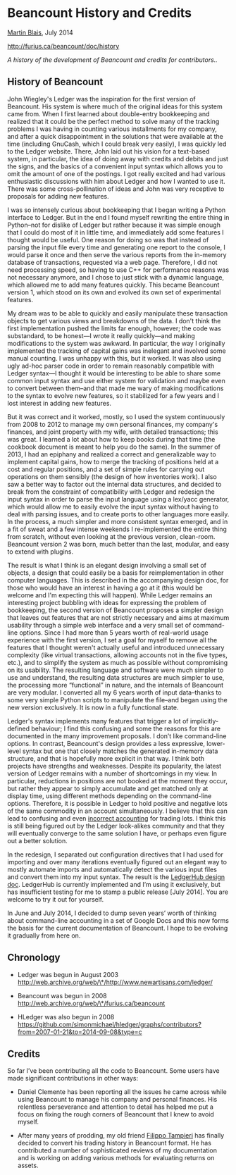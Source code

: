 Beancount History and Credits
=============================

[<span class="underline">Martin Blais</span>](http://plus.google.com/+MartinBlais), July 2014

[<span class="underline">http://furius.ca/beancount/doc/history</span>](http://furius.ca/beancount/doc/history)

*A history of the development of Beancount and credits for contributors..*

History of Beancount
--------------------

John Wiegley's Ledger was the inspiration for the first version of Beancount. His system is where much of the original ideas for this system came from. When I first learned about double-entry bookkeeping and realized that it could be the perfect method to solve many of the tracking problems I was having in counting various installments for my company, and after a quick disappointment in the solutions that were available at the time (including GnuCash, which I could break very easily), I was quickly led to the Ledger website. There, John laid out his vision for a text-based system, in particular, the idea of doing away with credits and debits and just the signs, and the basics of a convenient input syntax which allows you to omit the amount of one of the postings. I got really excited and had various enthusiastic discussions with him about Ledger and how I wanted to use it. There was some cross-pollination of ideas and John was very receptive to proposals for adding new features.

I was so intensely curious about bookkeeping that I began writing a Python interface to Ledger. But in the end I found myself rewriting the entire thing in Python–not for dislike of Ledger but rather because it was simple enough that I could do most of it in little time, and immediately add some features I thought would be useful. One reason for doing so was that instead of parsing the input file every time and generating one report to the console, I would parse it once and then serve the various reports from the in-memory database of transactions, requested via a web page. Therefore, I did not need processing speed, so having to use C++ for performance reasons was not necessary anymore, and I chose to just stick with a dynamic language, which allowed me to add many features quickly. This became Beancount version 1, which stood on its own and evolved its own set of experimental features.

My dream was to be able to quickly and easily manipulate these transaction objects to get various views and breakdowns of the data. I don't think the first implementation pushed the limits far enough, however; the code was substandard, to be honest—I wrote it really quickly—and making modifications to the system was awkward. In particular, the way I originally implemented the tracking of capital gains was inelegant and involved some manual counting. I was unhappy with this, but it worked. It was also using ugly ad-hoc parser code in order to remain reasonably compatible with Ledger syntax—I thought it would be interesting to be able to share some common input syntax and use either system for validation and maybe even to convert between them–and that made me wary of making modifications to the syntax to evolve new features, so it stabilized for a few years and I lost interest in adding new features.

But it was correct and it worked, mostly, so I used the system continuously from 2008 to 2012 to manage my own personal finances, my company's finances, and joint property with my wife, with detailed transactions; this was great. I learned a lot about how to keep books during that time (the cookbook document is meant to help you do the same). In the summer of 2013, I had an epiphany and realized a correct and generalizable way to implement capital gains, how to merge the tracking of positions held at a cost and regular positions, and a set of simple rules for carrying out operations on them sensibly (the design of how inventories work). I also saw a better way to factor out the internal data structures, and decided to break from the constraint of compatibility with Ledger and redesign the input syntax in order to parse the input language using a lex/yacc generator, which would allow me to easily evolve the input syntax without having to deal with parsing issues, and to create ports to other languages more easily. In the process, a much simpler and more consistent syntax emerged, and in a fit of sweat and a few intense weekends I re-implemented the entire thing from scratch, without even looking at the previous version, clean-room. Beancount version 2 was born, much better than the last, modular, and easy to extend with plugins.

The result is what I think is an elegant design involving a small set of objects, a design that could easily be a basis for reimplementation in other computer languages. This is described in the accompanying design doc, for those who would have an interest in having a go at it (this would be welcome and I'm expecting this will happen). While Ledger remains an interesting project bubbling with ideas for expressing the problem of bookkeeping, the second version of Beancount proposes a simpler design that leaves out features that are not strictly necessary and aims at maximum usability through a simple web interface and a very small set of command-line options. Since I had more than 5 years worth of real-world usage experience with the first version, I set a goal for myself to remove all the features that I thought weren't actually useful and introduced unnecessary complexity (like virtual transactions, allowing accounts not in the five types, etc.), and to simplify the system as much as possible without compromising on its usability. The resulting language and software were much simpler to use and understand, the resulting data structures are much simpler to use, the processing more “functional” in nature, and the internals of Beancount are very modular. I converted all my 6 years worth of input data–thanks to some very simple Python scripts to manipulate the file–and began using the new version exclusively. It is now in a fully functional state.

Ledger's syntax implements many features that trigger a lot of implicitly-defined behaviour; I find this confusing and some the reasons for this are documented in the many improvement proposals. I don’t like command-line options. In contrast, Beancount's design provides a less expressive, lower-level syntax but one that closely matches the generated in-memory data structure, and that is hopefully more explicit in that way. I think both projects have strengths and weaknesses. Despite its popularity, the latest version of Ledger remains with a number of shortcomings in my view. In particular, reductions in positions are not booked at the moment they occur, but rather they appear to simply accumulate and get matched only at display time, using different methods depending on the command-line options. Therefore, it is possible in Ledger to hold positive and negative lots of the same commodity in an account simultaneously. I believe that this can lead to confusing and even [<span class="underline">incorrect accounting</span>](https://groups.google.com/d/msg/ledger-cli/aQvbjTZa7HE/iMisMBkaI6UJ) for trading lots. I think this is still being figured out by the Ledger look-alikes community and that they will eventually converge to the same solution I have, or perhaps even figure out a better solution.

In the redesign, I separated out configuration directives that I had used for importing and over many iterations eventually figured out an elegant way to mostly automate imports and automatically detect the various input files and convert them into my input syntax. The result is the [<span class="underline">LedgerHub design doc</span>](https://docs.google.com/document/d/11u1sWv7H7Ykbc7ayS4M9V3yKqcuTY7LJ3n1tgnEN2Hk/). LedgerHub is currently implemented and I’m using it exclusively, but has insufficient testing for me to stamp a public release \[July 2014\]. You are welcome to try it out for yourself.

In June and July 2014, I decided to dump seven years’ worth of thinking about command-line accounting in a set of Google Docs and this now forms the basis for the current documentation of Beancount. I hope to be evolving it gradually from here on.

Chronology
----------

-   Ledger was begun in August 2003  
    [<span class="underline">http://web.archive.org/web/\*/http://www.newartisans.com/ledger/</span>](http://web.archive.org/web/*/http://www.newartisans.com/ledger/)

<!-- -->

-   Beancount was begun in 2008  
    [<span class="underline">http://web.archive.org/web/\*/furius.ca/beancount</span>](http://web.archive.org/web/*/furius.ca/beancount)

<!-- -->

-   HLedger was also begun in 2008  
    [<span class="underline">https://github.com/simonmichael/hledger/graphs/contributors?from=2007-01-21&to=2014-09-08&type=c</span>](https://github.com/simonmichael/hledger/graphs/contributors?from=2007-01-21&to=2014-09-08&type=c)

Credits
-------

So far I’ve been contributing all the code to Beancount. Some users have made significant contributions in other ways:

-   Daniel Clemente has been reporting all the issues he came across while using Beancount to manage his company and personal finances. His relentless perseverance and attention to detail has helped me put a focus on fixing the rough corners of Beancount that I knew to avoid myself.

-   After many years of prodding, my old friend [<span class="underline">Filippo Tampieri</span>](http://plus.google.com/+FilippoTampieri) has finally decided to convert his trading history in Beancount format. He has contributed a number of sophisticated reviews of my documentation and is working on adding various methods for evaluating returns on assets.
